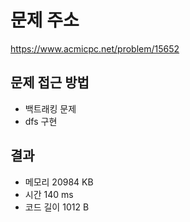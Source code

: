 # 문제 주소
https://www.acmicpc.net/problem/15652

## 문제 접근 방법
* 백트래킹 문제
* dfs 구현

## 결과
- 메모리 20984 KB
- 시간 140 ms
- 코드 길이 1012 B
